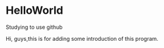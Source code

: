# HelloWorld
Studying to use github

Hi, guys,this is for adding some introduction of this program.
